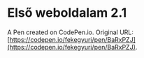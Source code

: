 # Első weboldalam 2.1

A Pen created on CodePen.io. Original URL: [https://codepen.io/fekegyuri/pen/BaRxPZJ](https://codepen.io/fekegyuri/pen/BaRxPZJ).


